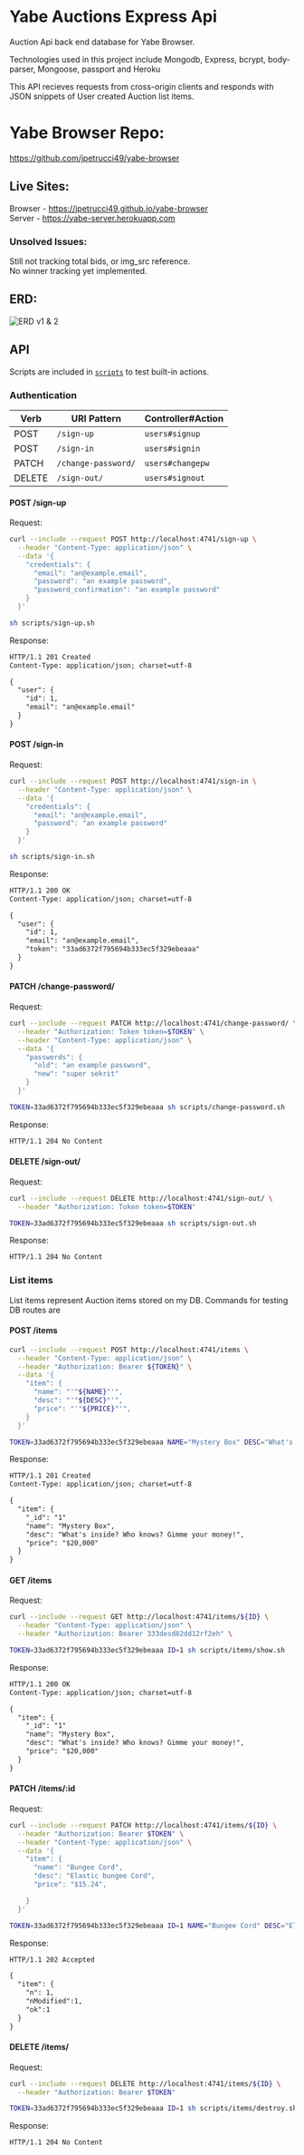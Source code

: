 
# Yabe Auctions Express Api

Auction Api back end database for Yabe Browser.

Technologies used in this project include Mongodb, Express, bcrypt, body-parser, Mongoose, passport and Heroku

This API recieves requests from cross-origin clients and responds with JSON snippets of User created Auction list items.

# Yabe Browser Repo:

https://github.com/jpetrucci49/yabe-browser

## Live Sites:

Browser - https://jpetrucci49.github.io/yabe-browser \
Server - https://yabe-server.herokuapp.com

### Unsolved Issues:

Still not tracking total bids, or img_src reference. \
No winner tracking yet implemented.

## ERD:

![ERD v1 & 2](./public/erd.jpg)

## API

Scripts are included in [`scripts`](scripts) to test built-in actions.

### Authentication

| Verb   | URI Pattern            | Controller#Action |
|--------|------------------------|-------------------|
| POST   | `/sign-up`             | `users#signup`    |
| POST   | `/sign-in`             | `users#signin`    |
| PATCH  | `/change-password/` | `users#changepw`  |
| DELETE | `/sign-out/`        | `users#signout`   |

#### POST /sign-up

Request:

```sh
curl --include --request POST http://localhost:4741/sign-up \
  --header "Content-Type: application/json" \
  --data '{
    "credentials": {
      "email": "an@example.email",
      "password": "an example password",
      "password_confirmation": "an example password"
    }
  }'
```

```sh
sh scripts/sign-up.sh
```

Response:

```md
HTTP/1.1 201 Created
Content-Type: application/json; charset=utf-8

{
  "user": {
    "id": 1,
    "email": "an@example.email"
  }
}
```

#### POST /sign-in

Request:

```sh
curl --include --request POST http://localhost:4741/sign-in \
  --header "Content-Type: application/json" \
  --data '{
    "credentials": {
      "email": "an@example.email",
      "password": "an example password"
    }
  }'
```

```sh
sh scripts/sign-in.sh
```

Response:

```md
HTTP/1.1 200 OK
Content-Type: application/json; charset=utf-8

{
  "user": {
    "id": 1,
    "email": "an@example.email",
    "token": "33ad6372f795694b333ec5f329ebeaaa"
  }
}
```

#### PATCH /change-password/

Request:

```sh
curl --include --request PATCH http://localhost:4741/change-password/ \
  --header "Authorization: Token token=$TOKEN" \
  --header "Content-Type: application/json" \
  --data '{
    "passwords": {
      "old": "an example password",
      "new": "super sekrit"
    }
  }'
```

```sh
TOKEN=33ad6372f795694b333ec5f329ebeaaa sh scripts/change-password.sh
```

Response:

```md
HTTP/1.1 204 No Content
```

#### DELETE /sign-out/

Request:

```sh
curl --include --request DELETE http://localhost:4741/sign-out/ \
  --header "Authorization: Token token=$TOKEN"
```

```sh
TOKEN=33ad6372f795694b333ec5f329ebeaaa sh scripts/sign-out.sh
```

Response:

```md
HTTP/1.1 204 No Content
```

### List items

List items represent Auction items stored on my DB. Commands for testing DB routes are

#### POST /items

```sh
curl --include --request POST http://localhost:4741/items \
  --header "Content-Type: application/json" \
  --header "Authorization: Bearer ${TOKEN}" \
  --data '{
    "item": {
      "name": "'"${NAME}"'",
      "desc": "'"${DESC}"'",
      "price": "'"${PRICE}"'",
    }
  }'
```

```sh
TOKEN=33ad6372f795694b333ec5f329ebeaaa NAME="Mystery Box" DESC="What's inside? Who knows? Gimme your money!" PRICE="\$20,000" sh scripts/items/create.sh
```

Response:

```md
HTTP/1.1 201 Created
Content-Type: application/json; charset=utf-8

{
  "item": {
    "_id": "1"
    "name": "Mystery Box",
    "desc": "What's inside? Who knows? Gimme your money!",
    "price": "$20,000"
  }
}
```

#### GET /items

Request:

```sh
curl --include --request GET http://localhost:4741/items/${ID} \
  --header "Content-Type: application/json" \
  --header "Authorization: Bearer 333desd82dd12rf2eh" \
```

```sh
TOKEN=33ad6372f795694b333ec5f329ebeaaa ID=1 sh scripts/items/show.sh
```

Response:

```md
HTTP/1.1 200 OK
Content-Type: application/json; charset=utf-8

{
  "item": {
    "_id": "1"
    "name": "Mystery Box",
    "desc": "What's inside? Who knows? Gimme your money!",
    "price": "$20,000"
  }
}
```

#### PATCH /items/:id

Request:

```sh
curl --include --request PATCH http://localhost:4741/items/${ID} \
  --header "Authorization: Bearer $TOKEN" \
  --header "Content-Type: application/json" \
  --data '{
    "item": {
      "name": "Bungee Cord",
      "desc": "Elastic bungee Cord",
      "price": "$15.24",

    }
  }'
```

```sh
TOKEN=33ad6372f795694b333ec5f329ebeaaa ID=1 NAME="Bungee Cord" DESC="Elastic bungee Cord" PRICE="\$15.24" sh scripts/items/update.sh
```

Response:

```md
HTTP/1.1 202 Accepted

{
  "item": {
    "n": 1,
    "nModified":1,
    "ok":1
  }
}

```

#### DELETE /items/

Request:

```sh
curl --include --request DELETE http://localhost:4741/items/${ID} \
  --header "Authorization: Bearer $TOKEN"
```

```sh
TOKEN=33ad6372f795694b333ec5f329ebeaaa ID=1 sh scripts/items/destroy.sh
```

Response:

```md
HTTP/1.1 204 No Content
```
